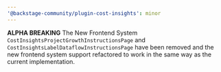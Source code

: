 ```yaml
---
'@backstage-community/plugin-cost-insights': minor
---
```


**ALPHA BREAKING** The New Frontend System `CostInsightsProjectGrowthInstructionsPage` and `CostInsightsLabelDataflowInstructionsPage` have been removed and the new frontend system support refactored to work in the same way as the current implementation.
